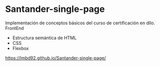 # Santander-single-page

Implementación de conceptos básicos del curso de certificación en dllo. FrontEnd

* Estructura semántica de HTML
* CSS
* Flexbox

https://lmbd92.github.io/Santander-single-page/
